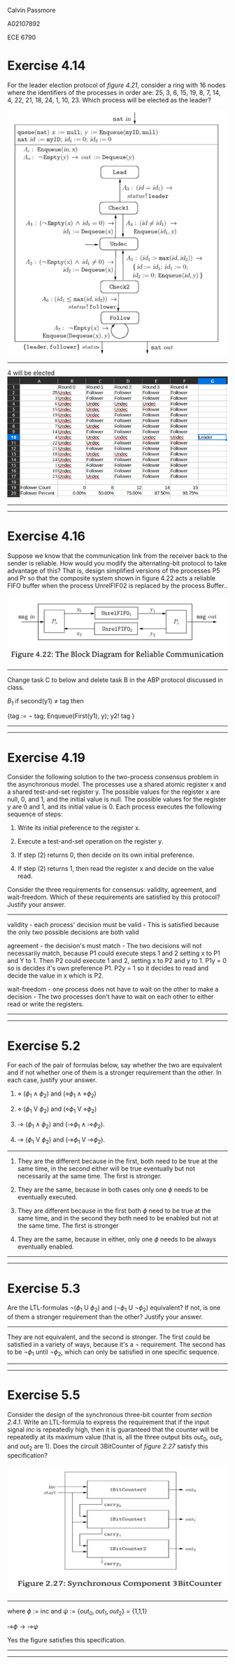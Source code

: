 Calvin Passmore

A02107892

ECE 6790

# Exercise 4.14

For the leader election protocol of *figure 4.21*, consider a ring with 16 nodes where the identifiers of the processes in order are: 25, 3, 6, 15, 19, 8, 7, 14, 4, 22, 21, 18, 24, 1, 10, 23. Which process will be elected as the leader?

![figure4.21](./figure421.png)

---

4 will be elected
![problem4.14](./problem414.png)

---
---

# Exercise 4.16

Suppose we know that the communication link from 
the receiver back to the sender is reliable.
How would you modify the alternating-bit protocol to take advantage of this?
That is, design simplified versions of the processes P5 and Pr so that the composite system shown in figure 4.22 acts a reliable FIFO buffer when the  process UnrelFIF02 is replaced by the process Buffer..

![figure4.22](./figure422.png)

---

Change task C to below and delete task B in the ABP protocol discussed in class.

$B_1$ if second(y1) $\neq$ tag then

{tag := $\neg$ tag; Enqueue(First(y1), y); y2! tag }

---
---

# Exercise 4.19

Consider the following solution to the two-process consensus problem in the asynchronous model.
The processes use a shared atomic register x and a shared test-and-set register y.
The possible values for the register x are null, 0, and 1, and the initial value is null.
The possible values for the register y are 0 and 1, and its initial value is 0. Each process executes the following sequence of steps:

  1. Write its initial preference to the register x.

  2. Execute a test-and-set operation on the register y.

  3. If step (2) returns 0, then decide on its own initial preference.

  4. If step (2) returns 1, then read the register x and decide on the 
    value read.

Consider the three requirements for consensus: validity, agreement, and wait-freedom.
Which of these requirements are satisfied by this protocol? Justify your answer.

---

validity - each process' decision must be valid - This is satisfied because the only two possible decisions are both valid

agreement - the decision's must match - The two decisions will not necessarily match, because P1 could execute steps 1 and 2 setting x to P1 and Y to 1. Then P2 could execute 1 and 2, setting x to P2 and y to 1. P1y = 0 so is decides it's own preference P1. P2y = 1 so it decides to read and decide the value in x which is P2.

wait-freedom - one process does not have to wait on the other to make a decision - The two processes don't have to wait on each other to either read or write the registers.

---
---

# Exercise 5.2

For each of the pair of formulas below, say whether the 
two are equivalent and if not whether one of them is a stronger 
requirement than the other. In each case, justify your answer.

  1. $\diamond$ ($\phi _1 \wedge \phi _2$) and ($\diamond \phi _1 \wedge \diamond \phi _2$)

  2. $\diamond$ ($\phi _1$ V $\phi _2$) and ($\diamond \phi _1$ V $\diamond \phi _2$)

  3. $\square \diamond$ ($\phi _1 \wedge \phi _2$) and ($\square \diamond \phi _1 \wedge \square \diamond \phi _2$).

  4. $\square \diamond$ ($\phi _1$ V $\phi _2$) and ($\square \diamond \phi _1$ V $\square \diamond \phi _2$).

---

  1. They are the different because in the first, both need to be true at the same time, in the second either will be true eventually but not necessarily at the same time. The first is stronger.

  2. They are the same, because in both cases only one $\phi$ needs to be eventually executed.

  3. They are different because in the first both $\phi$ need to be true at the same time, and in the second they both need to be enabled but not at the same time. The first is stronger

  4. They are the same, because in either, only one $\phi$ needs to be always eventually enabled.

---
---

# Exercise 5.3

Are the LTL-formulas $\neg$($\phi _1$ U $\phi _2$) and ($\neg \phi _1$ U $\neg \phi _2$)
equivalent?
If not, is one of them a stronger requirement than the other?
Justify your answer.

---

They are not equivalent, and the second is stronger. The first could be satisfied in a variety of ways, because it's a $\neg$ requirement. The second has to be $\neg \phi _1$ until $\neg \phi _2$, which can only be satisfied in one specific sequence.

---
---

# Exercise 5.5

Consider the design of the synchronous three-bit counter from *section 2.4.1*.
Write an LTL-formula to express the requirement that if the input signal *inc* is repeatedly high, then it is guaranteed that the counter will be repeatedly at its maximum value (that is, all the three output bits $out _0$, $out _1$, and $out _2$ are 1).
Does the circuit 3BitCounter of *figure 2.27* satisfy this specification?

![figure2.27](./figure227.png)

---
where $\phi$ := inc
and   $\psi$ := {$out_0, out_1, out_2$} = {1,1,1}

$\square \diamond \phi \rightarrow \square \diamond \psi$

Yes the figure satisfies this specification.

---
---
